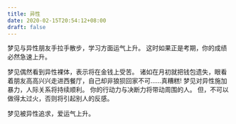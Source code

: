 ```yaml
---
title: 异性
date: 2020-02-15T20:54:12+08:00
draft: false
---
```


梦见与异性朋友手拉手散步，学习方面运气上升。
这时如果正是考期，你的成绩必然急速上升。

梦见偶然看到异性裸体，表示将在金钱上受苦。
诸如在月初就把钱包遗失，眼看着朋友高高兴兴走进西餐厅，自己却非狼狈回家不可……真糟糕!
梦见对异性施加暴力，人际关系将持续顺利。
你的行动力与决断力将带动周围的人。
但，不可以做得太过火，否则将引起别人的反感。

梦见被异性追求，爱运气上升。
